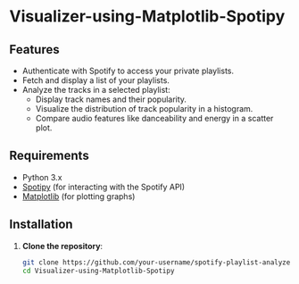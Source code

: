 # Visualizer-using-Matplotlib-Spotipy
## Features

- Authenticate with Spotify to access your private playlists.
- Fetch and display a list of your playlists.
- Analyze the tracks in a selected playlist:
  - Display track names and their popularity.
  - Visualize the distribution of track popularity in a histogram.
  - Compare audio features like danceability and energy in a scatter plot.

## Requirements

- Python 3.x
- [Spotipy](https://spotipy.readthedocs.io/en/2.19.0/) (for interacting with the Spotify API)
- [Matplotlib](https://matplotlib.org/stable/index.html) (for plotting graphs)

## Installation

1. **Clone the repository**:

   ```bash
   git clone https://github.com/your-username/spotify-playlist-analyzer.git
   cd Visualizer-using-Matplotlib-Spotipy

